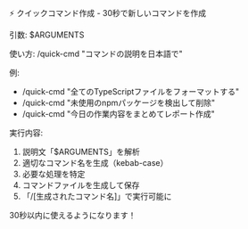 ⚡ クイックコマンド作成 - 30秒で新しいコマンドを作成

引数: $ARGUMENTS

使い方: /quick-cmd "コマンドの説明を日本語で"

例:
- /quick-cmd "全てのTypeScriptファイルをフォーマットする"
- /quick-cmd "未使用のnpmパッケージを検出して削除"
- /quick-cmd "今日の作業内容をまとめてレポート作成"

実行内容:
1. 説明文「$ARGUMENTS」を解析
2. 適切なコマンド名を生成（kebab-case）
3. 必要な処理を特定
4. コマンドファイルを生成して保存
5. 「/[生成されたコマンド名]」で実行可能に

30秒以内に使えるようになります！
